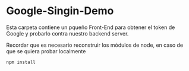 # Google-Singin-Demo

Esta carpeta contiene un pqueño Front-End para
obtener el token de Google y probarlo contra nuestro backend server.

Recordar que es necesario reconstruir los módulos de node, en caso de que se quiera probar localmente

```
npm install
```
